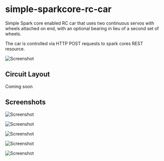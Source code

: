 # simple-sparkcore-rc-car
Simple Spark core enabled RC car that uses two continuous servos with wheels attached on end, with an optional bearing in lieu of a second set of wheels.

The car is controlled via HTTP POST requests to spark cores REST resource.

![Screenshot](https://github.com/kevd1337/simple-sparkcore-rc-car/blob/master/screenshot-1.jpg)

## Circuit Layout
Coming soon

## Screenshots

![Screenshot](https://github.com/kevd1337/simple-sparkcore-rc-car/blob/master/screenshot-2.jpg)

![Screenshot](https://github.com/kevd1337/simple-sparkcore-rc-car/blob/master/screenshot-3.jpg)

![Screenshot](https://github.com/kevd1337/simple-sparkcore-rc-car/blob/master/screenshot-4.jpg)

![Screenshot](https://github.com/kevd1337/simple-sparkcore-rc-car/blob/master/screenshot-5.jpg)

![Screenshot](https://github.com/kevd1337/simple-sparkcore-rc-car/blob/master/screenshot-6.jpg)